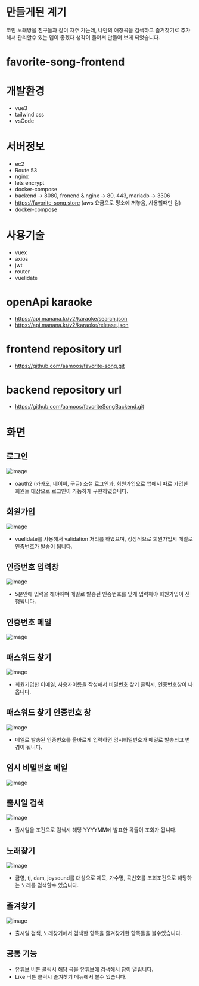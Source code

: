 # 만들게된 계기
코인 노래방을 친구들과 같이 자주 가는데, 나만의 애창곡을 검색하고 즐겨찾기로 추가해서 관리할수 있는 앱이 좋겠다 생각이 들어서 만들어 보게 되었습니다.

# favorite-song-frontend

# 개발환경
- vue3
- tailwind css
- vsCode

# 서버정보
- ec2
- Route 53
- nginx
- lets encrypt
- docker-compose
- backend -> 8080, fronend & nginx -> 80, 443, mariadb -> 3306
- https://favorite-song.store (aws 요금으로 평소에 꺼놓음, 사용할때만 킴)
- docker-compose

# 사용기술
- vuex
- axios
- jwt
- router
- vuelidate

# openApi karaoke
- https://api.manana.kr/v2/karaoke/search.json
- https://api.manana.kr/v2/karaoke/release.json

# frontend repository url
- https://github.com/aamoos/favorite-song.git
# backend repository url
- https://github.com/aamoos/favoriteSongBackend.git

# 화면
## 로그인
![image](https://github.com/aamoos/favorite-song/assets/37327676/a23031dd-53ee-45ba-94e8-f9b681b9af67)
- oauth2 (카카오, 네이버, 구글) 소셜 로그인과, 회원가입으로 앱에서 따로 가입한 회원들 대상으로 로그인이 가능하게 구현하였습니다.

## 회원가입
![image](https://github.com/aamoos/favorite-song/assets/37327676/aaf1c30d-3dd3-4b32-b356-853b0cfcee07)
- vuelidate를 사용해서 validation 처리를 하였으며, 정상적으로 회원가입시 메일로 인증번호가 발송이 됩니다.

## 인증번호 입력창
![image](https://github.com/aamoos/favorite-song/assets/37327676/ecd51847-e2c0-4e7e-94e7-167ed16be83e)
- 5분안에 입력을 해야하며 메일로 발송된 인증번호를 맞게 입력해야 회원가입이 진행됩니다.

## 인증번호 메일
![image](https://github.com/aamoos/favorite-song/assets/37327676/2a3612ea-c8a5-4459-92ea-0c92ba0d4109)

## 패스워드 찾기
![image](https://github.com/aamoos/favorite-song/assets/37327676/5d8886bc-2474-4a42-9b30-56a15782738e)
- 회원기입한 이메일, 사용자이름을 작성해서 비밀번호 찾기 클릭시, 인증번호창이 나옵니다.

## 패스워드 찾기 인증번호 창
![image](https://github.com/aamoos/favorite-song/assets/37327676/bef88445-fff0-4ba0-ac04-34b9b92df150)
- 메일로 발송된 인증번호를 올바르게 입력하면 임시비밀번호가 메일로 발송되고 변경이 됩니다.

## 임시 비밀번호 메일
![image](https://github.com/aamoos/favorite-song/assets/37327676/df820a72-a290-42c9-bfb8-dd0861685dc5)

## 출시일 검색
![image](https://github.com/aamoos/favorite-song/assets/37327676/a559b5df-dc1a-42c6-baca-24fa8c29cd5a)
- 출시일을 조건으로 검색시 해당 YYYYMM에 발표한 곡들이 조회가 됩니다.

## 노래찾기
![image](https://github.com/aamoos/favorite-song/assets/37327676/182aa8ac-74e9-41ca-92ea-db12cc261f65)
- 금영, tj, dam, joysound를 대상으로 제목, 가수명, 곡번호를 조회조건으로 해당하는 노래를 검색할수 있습니다.

## 즐겨찾기
![image](https://github.com/aamoos/favorite-song/assets/37327676/700d1e62-97ca-476d-9f1a-00000f518cd2)
- 출시일 검색, 노래찾기에서 검색한 항목을 즐겨찾기한 항목들을 볼수있습니다.

## 공통 기능
- 유튜브 버튼 클릭시 해당 곡을 유튜브에 검색해서 창이 열립니다.
- Like 버튼 클릭시 즐겨찾기 메뉴에서 볼수 있습니다.



